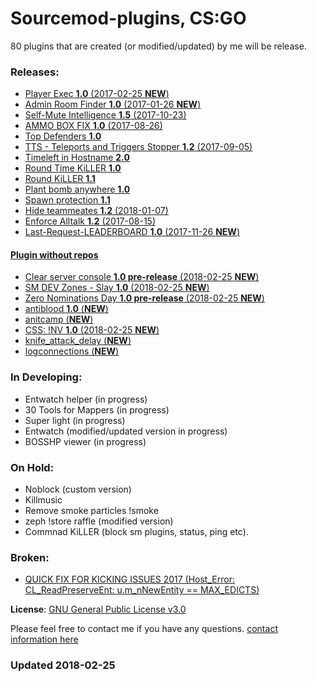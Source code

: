 # Sourcemod-plugins, CS:GO

80 plugins that are created (or modified/updated) by me will be release.

### Releases:
  - [Player Exec **1.0** (2017-02-25 **NEW**)](https://github.com/IT-KiLLER/Player-Exec)
  - [Admin Room Finder **1.0** (2017-01-26 **NEW**)](https://github.com/IT-KiLLER/CSGO-Admin-Room-Finder)
  - [Self-Mute Intelligence **1.5** (2017-10-23)](https://github.com/IT-KiLLER/CSGO-Self-Mute-Intelligence)
  - [AMMO BOX FIX **1.0** (2017-08-26)](https://github.com/IT-KiLLER/CSGO-AMMO-BOX-FIX)
  - [Top Defenders **1.0**](https://github.com/IT-KiLLER/CSGO-TOP-DEFENDERS)
  - [TTS - Teleports and Triggers Stopper **1.2** (2017-09-05)](https://github.com/IT-KiLLER/CSGO-TTS-Teleports-and-Triggers-Stopper)
  - [Timeleft in Hostname **2.0**](https://github.com/IT-KiLLER/CSGO-Timeleft-in-Hostname)
  - [Round Time KiLLER **1.0**](https://github.com/IT-KiLLER/CSGO-Round-Time-KiLLER)
  - [Round KiLLER **1.1**](https://github.com/IT-KiLLER/CSGO-Round-KiLLER)
  - [Plant bomb anywhere **1.0**](https://github.com/IT-KiLLER/CSGO-Plant-bomb-anywhere)
  - [Spawn protection **1.1**](https://github.com/IT-KiLLER/CSGO-Spawn-protection)
  - [Hide teammeates **1.2** (2018-01-07)](https://github.com/IT-KiLLER/CSGO-Hide-teammates)
  - [Enforce Alltalk **1.2** (2017-08-15)](https://github.com/IT-KiLLER/CSGO-Alltalk)
  - [Last-Request-LEADERBOARD **1.0** (2017-11-26 **NEW**)](https://github.com/IT-KiLLER/CSGO-JailBreak-Last-Request-LEADERBOARD)

#### [Plugin without repos](https://github.com/IT-KiLLER/Sourcemod-plugins/tree/master/Plugins)
  - [Clear server console **1.0 pre-release** (2018-02-25 **NEW**)](https://github.com/IT-KiLLER/Sourcemod-plugins/tree/master/Plugins/Clear%20server%20console)
  - [SM DEV Zones - Slay **1.0** (2018-02-25 **NEW**)](https://github.com/IT-KiLLER/Sourcemod-plugins/tree/master/Plugins/SM%20DEV%20Zones%20-%20Slay)
  - [Zero Nominations Day **1.0 pre-release** (2018-02-25 **NEW**)](https://github.com/IT-KiLLER/Sourcemod-plugins/tree/master/Plugins/Zero%20Nominations%20Day)
  - [antiblood **1.0** (**NEW**)](https://github.com/IT-KiLLER/Sourcemod-plugins/tree/master/Plugins/antiblood)  
  - [anitcamp (**NEW**)](https://github.com/IT-KiLLER/Sourcemod-plugins/tree/master/Plugins/anticamp)  
  - [CSS: !NV **1.0** (2018-02-25 **NEW**)](https://github.com/IT-KiLLER/Sourcemod-plugins/tree/master/Plugins/css-nvgs)
  - [knife_attack_delay (**NEW**)](https://github.com/IT-KiLLER/Sourcemod-plugins/tree/master/Plugins/knife_attack_delay)
  - [logconnections (**NEW**)](https://github.com/IT-KiLLER/Sourcemod-plugins/tree/master/Plugins/logconnections)

### In Developing:
  - Entwatch helper (in progress)
  - 30 Tools for Mappers (in progress)
  - Super light (in progress)
  - Entwatch (modified/updated version in progress)
  - BOSSHP viewer (in progress)
  
### On Hold:
  - Noblock (custom version)
  - Killmusic
  - Remove smoke particles !smoke
  - zeph !store raffle (modified version)
  - Commnad KiLLER (block sm plugins, status, ping etc).
  
### Broken:
  - [QUICK FIX FOR KICKING ISSUES 2017 (Host_Error: CL_ReadPreserveEnt: u.m_nNewEntity == MAX_EDICTS)](https://github.com/IT-KiLLER/CSGO-QUICK-FIX-FOR-KICKING-ISSUES-2017)
  
  
**License**: [GNU General Public License v3.0](https://github.com/IT-KiLLER/Sourcemod-plugins/blob/master/LICENSE)

Please feel free to contact me if you have any questions. [contact information here](https://github.com/IT-KiLLER/HOW-TO-CONTACT-ME)

### Updated 2018-02-25
